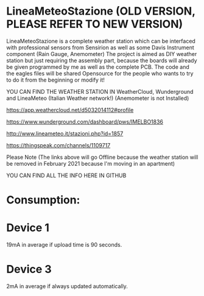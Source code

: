 # LineaMeteoStazione (OLD VERSION, PLEASE REFER TO NEW VERSION)
LineaMeteoStazione is a complete weather station which can be interfaced with professional sensors from Sensirion as well as some Davis Instrument component (Rain Gauge, Anemometer) The project is aimed as DIY weather station but just requiring the assembly part, because the boards will already be given programmed by me as well as the complete PCB. The code and the eagles files will be shared Opensource for the people who wants to try to do it from the beginning or modify it! 

YOU CAN FIND THE WEATHER STATION IN WeatherCloud, Wunderground and LineaMeteo (Italian Weather network!) (Anemometer is not Installed)

https://app.weathercloud.net/d5032014112#profile

https://www.wunderground.com/dashboard/pws/IMELBO1836

http://www.lineameteo.it/stazioni.php?id=1857

https://thingspeak.com/channels/1109717

Please Note (The links above will go Offline because the weather station will be removed in February 2021 because I'm moving in an apartment)

YOU CAN FIND ALL THE INFO HERE IN GITHUB


# Consumption:

# Device 1 
19mA in average if upload time is 90 seconds.

# Device 3 
2mA in average if always updated automatically.
